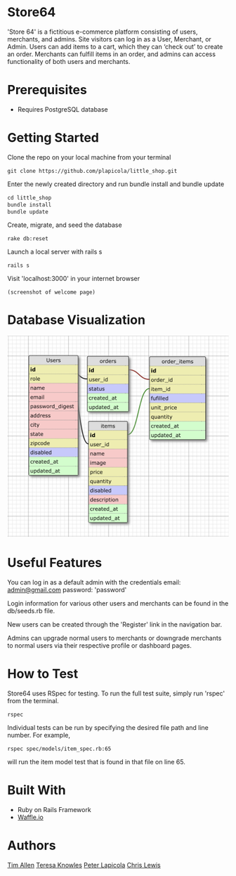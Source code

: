 # Store64

'Store 64' is a fictitious e-commerce platform consisting of users, merchants, and admins. Site visitors can log in as a User, Merchant, or Admin. Users can add items to a cart, which they can ‘check out’ to create an order. Merchants can fulfill items in an order, and admins can access functionality of both users and merchants.

# Prerequisites

- Requires PostgreSQL database

# Getting Started

Clone the repo on your local machine from your terminal

    git clone https://github.com/plapicola/little_shop.git

Enter the newly created directory and run bundle install and bundle update

    cd little_shop
    bundle install
    bundle update

Create, migrate, and seed the database

    rake db:reset

Launch a local server with rails s

    rails s

Visit 'localhost:3000' in your internet browser

    (screenshot of welcome page)

# Database Visualization

![Database Visualization](/database_schema.png?raw=true "Optional Title")

# Useful Features

You can log in as a default admin with the credentials
email: admin@gmail.com password: 'password'

Login information for various other users and merchants can be found in the db/seeds.rb file.

New users can be created through the 'Register' link in the navigation bar.

Admins can upgrade normal users to merchants or downgrade merchants to normal users via their respective profile or dashboard pages.

# How to Test

Store64 uses RSpec for testing. To run the full test suite, simply run 'rspec' from the terminal.

    rspec

Individual tests can be run by specifying the desired file path and line number. For example,

    rspec spec/models/item_spec.rb:65

will run the item model test that is found in that file on line 65.

# Built With

- Ruby on Rails Framework
- [Waffle.io](https://waffle.io/plapicola/little_shop)

# Authors

[Tim Allen](https://github.com/timnallen)
[Teresa Knowles](https://github.com/teresa-m-knowles)
[Peter Lapicola](https://github.com/plapicola)
[Chris Lewis](https://github.com/csvlewis)
